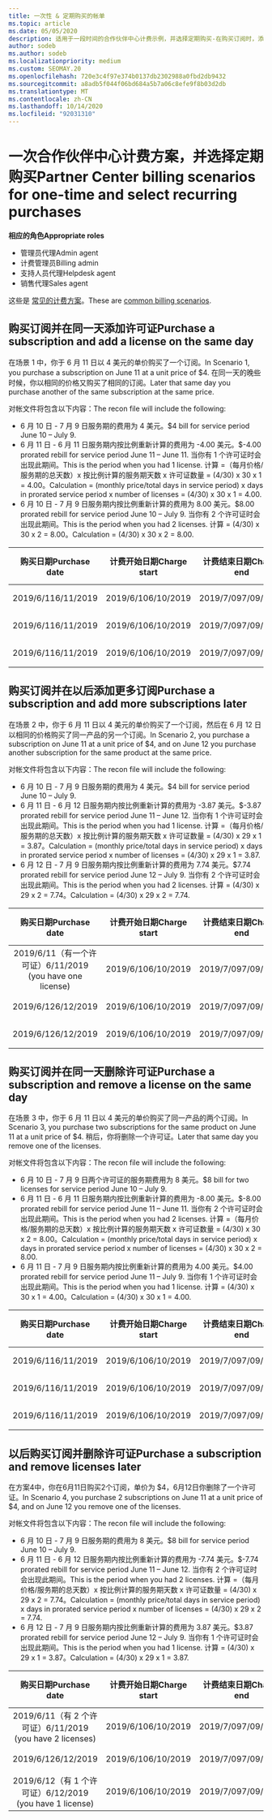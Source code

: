 ```yaml
---
title: 一次性 & 定期购买的帐单
ms.topic: article
ms.date: 05/05/2020
description: 适用于一段时间的合作伙伴中心计费示例，并选择定期购买-在购买订阅时，添加更多订阅，添加或删除许可证。
author: sodeb
ms.author: sodeb
ms.localizationpriority: medium
ms.custom: SEOMAY.20
ms.openlocfilehash: 720e3c4f97e374b0137db2302988a0fbd2db9432
ms.sourcegitcommit: a8adb5f044f06bd684a5b7a06c8efe9f8b03d2db
ms.translationtype: MT
ms.contentlocale: zh-CN
ms.lasthandoff: 10/14/2020
ms.locfileid: "92031310"
---
```

# <a name="partner-center-billing-scenarios-for-one-time-and-select-recurring-purchases"></a><span data-ttu-id="a0fc9-103">一次合作伙伴中心计费方案，并选择定期购买</span><span class="sxs-lookup"><span data-stu-id="a0fc9-103">Partner Center billing scenarios for one-time and select recurring purchases</span></span>

<span data-ttu-id="a0fc9-104">**相应的角色**</span><span class="sxs-lookup"><span data-stu-id="a0fc9-104">**Appropriate roles**</span></span>

- <span data-ttu-id="a0fc9-105">管理员代理</span><span class="sxs-lookup"><span data-stu-id="a0fc9-105">Admin agent</span></span>
- <span data-ttu-id="a0fc9-106">计费管理员</span><span class="sxs-lookup"><span data-stu-id="a0fc9-106">Billing admin</span></span>
- <span data-ttu-id="a0fc9-107">支持人员代理</span><span class="sxs-lookup"><span data-stu-id="a0fc9-107">Helpdesk agent</span></span>
- <span data-ttu-id="a0fc9-108">销售代理</span><span class="sxs-lookup"><span data-stu-id="a0fc9-108">Sales agent</span></span>

<span data-ttu-id="a0fc9-109">这些是 [常见的计费方案](common-billing-scenarios.md)。</span><span class="sxs-lookup"><span data-stu-id="a0fc9-109">These are [common billing scenarios](common-billing-scenarios.md).</span></span> 

## <a name="purchase-a-subscription-and-add-a-license-on-the-same-day"></a><span data-ttu-id="a0fc9-110">购买订阅并在同一天添加许可证</span><span class="sxs-lookup"><span data-stu-id="a0fc9-110">Purchase a subscription and add a license on the same day</span></span>

<span data-ttu-id="a0fc9-111">在场景 1 中，你于 6 月 11 日以 4 美元的单价购买了一个订阅。</span><span class="sxs-lookup"><span data-stu-id="a0fc9-111">In Scenario 1, you purchase a subscription on June 11 at a unit price of $4.</span></span> <span data-ttu-id="a0fc9-112">在同一天的晚些时候，你以相同的价格又购买了相同的订阅。</span><span class="sxs-lookup"><span data-stu-id="a0fc9-112">Later that same day you purchase another of the same subscription at the same price.</span></span>

<span data-ttu-id="a0fc9-113">对帐文件将包含以下内容：</span><span class="sxs-lookup"><span data-stu-id="a0fc9-113">The recon file will include the following:</span></span>

- <span data-ttu-id="a0fc9-114">6 月 10 日 - 7 月 9 日服务期的费用为 4 美元。</span><span class="sxs-lookup"><span data-stu-id="a0fc9-114">$4 bill for service period June 10 – July 9.</span></span>
- <span data-ttu-id="a0fc9-115">6 月 11 日 - 6 月 11 日服务期内按比例重新计算的费用为 -4.00 美元。</span><span class="sxs-lookup"><span data-stu-id="a0fc9-115">$-4.00 prorated rebill for service period June 11 – June 11.</span></span> <span data-ttu-id="a0fc9-116">当你有 1 个许可证时会出现此期间。</span><span class="sxs-lookup"><span data-stu-id="a0fc9-116">This is the period when you had 1 license.</span></span> <span data-ttu-id="a0fc9-117">计算 =（每月价格/服务期的总天数）x 按比例计算的服务期天数 x 许可证数量 = (4/30) x 30 x 1 = 4.00。</span><span class="sxs-lookup"><span data-stu-id="a0fc9-117">Calculation = (monthly price/total days in service period) x days in prorated service period x number of licenses = (4/30) x 30 x 1 = 4.00.</span></span>
- <span data-ttu-id="a0fc9-118">6 月 10 日 - 7 月 9 日服务期内按比例重新计算的费用为 8.00 美元。</span><span class="sxs-lookup"><span data-stu-id="a0fc9-118">$8.00 prorated rebill for service period June 10 – July 9.</span></span> <span data-ttu-id="a0fc9-119">当你有 2 个许可证时会出现此期间。</span><span class="sxs-lookup"><span data-stu-id="a0fc9-119">This is the period when you had 2 licenses.</span></span> <span data-ttu-id="a0fc9-120">计算 = (4/30) x 30 x 2 = 8.00。</span><span class="sxs-lookup"><span data-stu-id="a0fc9-120">Calculation = (4/30) x 30 x 2 = 8.00.</span></span>

|<span data-ttu-id="a0fc9-121">**购买日期**</span><span class="sxs-lookup"><span data-stu-id="a0fc9-121">**Purchase date**</span></span>   |<span data-ttu-id="a0fc9-122">**计费开始日期**</span><span class="sxs-lookup"><span data-stu-id="a0fc9-122">**Charge start**</span></span> |<span data-ttu-id="a0fc9-123">**计费结束日期**</span><span class="sxs-lookup"><span data-stu-id="a0fc9-123">**Charge end**</span></span>  |<span data-ttu-id="a0fc9-124">**单价**</span><span class="sxs-lookup"><span data-stu-id="a0fc9-124">**Unit price**</span></span>  |<span data-ttu-id="a0fc9-125">**数量**</span><span class="sxs-lookup"><span data-stu-id="a0fc9-125">**Quantity**</span></span>  |<span data-ttu-id="a0fc9-126">**金额**</span><span class="sxs-lookup"><span data-stu-id="a0fc9-126">**Amount**</span></span> |<span data-ttu-id="a0fc9-127">**费用类型**</span><span class="sxs-lookup"><span data-stu-id="a0fc9-127">**Charge type**</span></span> |
|:------:|:------:|:------:|:------:|:------:|:------:|:-----:|
|<span data-ttu-id="a0fc9-128">2019/6/11</span><span class="sxs-lookup"><span data-stu-id="a0fc9-128">6/11/2019</span></span>      |<span data-ttu-id="a0fc9-129">2019/6/10</span><span class="sxs-lookup"><span data-stu-id="a0fc9-129">6/10/2019</span></span>   |<span data-ttu-id="a0fc9-130">2019/7/09</span><span class="sxs-lookup"><span data-stu-id="a0fc9-130">7/09/2019</span></span>         |<span data-ttu-id="a0fc9-131">4 美元</span><span class="sxs-lookup"><span data-stu-id="a0fc9-131">$4</span></span>                |<span data-ttu-id="a0fc9-132">1</span><span class="sxs-lookup"><span data-stu-id="a0fc9-132">1</span></span>                 |<span data-ttu-id="a0fc9-133">4 美元</span><span class="sxs-lookup"><span data-stu-id="a0fc9-133">$4</span></span>            |<span data-ttu-id="a0fc9-134">新建</span><span class="sxs-lookup"><span data-stu-id="a0fc9-134">New</span></span>         |
|<span data-ttu-id="a0fc9-135">2019/6/11</span><span class="sxs-lookup"><span data-stu-id="a0fc9-135">6/11/2019</span></span>     | <span data-ttu-id="a0fc9-136">2019/6/10</span><span class="sxs-lookup"><span data-stu-id="a0fc9-136">6/10/2019</span></span>    |<span data-ttu-id="a0fc9-137">2019/7/09</span><span class="sxs-lookup"><span data-stu-id="a0fc9-137">7/09/2019</span></span>        |<span data-ttu-id="a0fc9-138">4 美元</span><span class="sxs-lookup"><span data-stu-id="a0fc9-138">$4</span></span>        |<span data-ttu-id="a0fc9-139">1</span><span class="sxs-lookup"><span data-stu-id="a0fc9-139">1</span></span>        | <span data-ttu-id="a0fc9-140">-4 美元</span><span class="sxs-lookup"><span data-stu-id="a0fc9-140">-$4</span></span>       |<span data-ttu-id="a0fc9-141">addQuantity</span><span class="sxs-lookup"><span data-stu-id="a0fc9-141">addQuantity</span></span>           |
|<span data-ttu-id="a0fc9-142">2019/6/11</span><span class="sxs-lookup"><span data-stu-id="a0fc9-142">6/11/2019</span></span>     | <span data-ttu-id="a0fc9-143">2019/6/10</span><span class="sxs-lookup"><span data-stu-id="a0fc9-143">6/10/2019</span></span>    |<span data-ttu-id="a0fc9-144">2019/7/09</span><span class="sxs-lookup"><span data-stu-id="a0fc9-144">7/09/2019</span></span>        |<span data-ttu-id="a0fc9-145">4 美元</span><span class="sxs-lookup"><span data-stu-id="a0fc9-145">$4</span></span>        | <span data-ttu-id="a0fc9-146">2</span><span class="sxs-lookup"><span data-stu-id="a0fc9-146">2</span></span>      |<span data-ttu-id="a0fc9-147">8 美元</span><span class="sxs-lookup"><span data-stu-id="a0fc9-147">$8</span></span>         |<span data-ttu-id="a0fc9-148">addQuantity</span><span class="sxs-lookup"><span data-stu-id="a0fc9-148">addQuantity</span></span>           |

## <a name="purchase-a-subscription-and-add-more-subscriptions-later"></a><span data-ttu-id="a0fc9-149">购买订阅并在以后添加更多订阅</span><span class="sxs-lookup"><span data-stu-id="a0fc9-149">Purchase a subscription and add more subscriptions later</span></span>

<span data-ttu-id="a0fc9-150">在场景 2 中，你于 6 月 11 日以 4 美元的单价购买了一个订阅，然后在 6 月 12 日以相同的价格购买了同一产品的另一个订阅。</span><span class="sxs-lookup"><span data-stu-id="a0fc9-150">In Scenario 2, you purchase a subscription on June 11 at a unit price of $4, and on June 12 you purchase another subscription for the same product at the same price.</span></span>

<span data-ttu-id="a0fc9-151">对帐文件将包含以下内容：</span><span class="sxs-lookup"><span data-stu-id="a0fc9-151">The recon file will include the following:</span></span>

- <span data-ttu-id="a0fc9-152">6 月 10 日 - 7 月 9 日服务期的费用为 4 美元。</span><span class="sxs-lookup"><span data-stu-id="a0fc9-152">$4 bill for service period June 10 – July 9.</span></span>
- <span data-ttu-id="a0fc9-153">6 月 11 日 - 6 月 12 日服务期内按比例重新计算的费用为 -3.87 美元。</span><span class="sxs-lookup"><span data-stu-id="a0fc9-153">$-3.87 prorated rebill for service period June 11 – June 12.</span></span> <span data-ttu-id="a0fc9-154">当你有 1 个许可证时会出现此期间。</span><span class="sxs-lookup"><span data-stu-id="a0fc9-154">This is the period when you had 1 license.</span></span> <span data-ttu-id="a0fc9-155">计算 =（每月价格/服务期的总天数）x 按比例计算的服务期天数 x 许可证数量 = (4/30) x 29 x 1 = 3.87。</span><span class="sxs-lookup"><span data-stu-id="a0fc9-155">Calculation = (monthly price/total days in service period) x days in prorated service period x number of licenses = (4/30) x 29 x 1 = 3.87.</span></span>
- <span data-ttu-id="a0fc9-156">6 月 12 日 - 7 月 9 日服务期内按比例重新计算的费用为 7.74 美元。</span><span class="sxs-lookup"><span data-stu-id="a0fc9-156">$7.74 prorated rebill for service period June 12 – July 9.</span></span> <span data-ttu-id="a0fc9-157">当你有 2 个许可证时会出现此期间。</span><span class="sxs-lookup"><span data-stu-id="a0fc9-157">This is the period when you had 2 licenses.</span></span> <span data-ttu-id="a0fc9-158">计算 = (4/30) x 29 x 2 = 7.74。</span><span class="sxs-lookup"><span data-stu-id="a0fc9-158">Calculation = (4/30) x 29 x 2 = 7.74.</span></span>

|<span data-ttu-id="a0fc9-159">**购买日期**</span><span class="sxs-lookup"><span data-stu-id="a0fc9-159">**Purchase date**</span></span>   |<span data-ttu-id="a0fc9-160">**计费开始日期**</span><span class="sxs-lookup"><span data-stu-id="a0fc9-160">**Charge start**</span></span> |<span data-ttu-id="a0fc9-161">**计费结束日期**</span><span class="sxs-lookup"><span data-stu-id="a0fc9-161">**Charge end**</span></span>  |<span data-ttu-id="a0fc9-162">**单价**</span><span class="sxs-lookup"><span data-stu-id="a0fc9-162">**Unit price**</span></span>  |<span data-ttu-id="a0fc9-163">**数量**</span><span class="sxs-lookup"><span data-stu-id="a0fc9-163">**Quantity**</span></span>  |<span data-ttu-id="a0fc9-164">**金额**</span><span class="sxs-lookup"><span data-stu-id="a0fc9-164">**Amount**</span></span> |<span data-ttu-id="a0fc9-165">**费用类型**</span><span class="sxs-lookup"><span data-stu-id="a0fc9-165">**Charge type**</span></span> |
|:------:|:------:|:------:|:------:|:------:|:------:|:-----:|
|<span data-ttu-id="a0fc9-166">2019/6/11（有一个许可证）</span><span class="sxs-lookup"><span data-stu-id="a0fc9-166">6/11/2019 (you have one license)</span></span>     |<span data-ttu-id="a0fc9-167">2019/6/10</span><span class="sxs-lookup"><span data-stu-id="a0fc9-167">6/10/2019</span></span>   |<span data-ttu-id="a0fc9-168">2019/7/09</span><span class="sxs-lookup"><span data-stu-id="a0fc9-168">7/09/2019</span></span>         |<span data-ttu-id="a0fc9-169">4 美元</span><span class="sxs-lookup"><span data-stu-id="a0fc9-169">$4</span></span>         |<span data-ttu-id="a0fc9-170">1</span><span class="sxs-lookup"><span data-stu-id="a0fc9-170">1</span></span>        |<span data-ttu-id="a0fc9-171">4 美元</span><span class="sxs-lookup"><span data-stu-id="a0fc9-171">$4</span></span>            |<span data-ttu-id="a0fc9-172">新建</span><span class="sxs-lookup"><span data-stu-id="a0fc9-172">New</span></span>         |
|<span data-ttu-id="a0fc9-173">2019/6/12</span><span class="sxs-lookup"><span data-stu-id="a0fc9-173">6/12/2019</span></span>     | <span data-ttu-id="a0fc9-174">2019/6/10</span><span class="sxs-lookup"><span data-stu-id="a0fc9-174">6/10/2019</span></span>    |<span data-ttu-id="a0fc9-175">2019/7/09</span><span class="sxs-lookup"><span data-stu-id="a0fc9-175">7/09/2019</span></span>        |<span data-ttu-id="a0fc9-176">4 美元</span><span class="sxs-lookup"><span data-stu-id="a0fc9-176">$4</span></span>        |<span data-ttu-id="a0fc9-177">1</span><span class="sxs-lookup"><span data-stu-id="a0fc9-177">1</span></span>        | <span data-ttu-id="a0fc9-178">-3.87 美元</span><span class="sxs-lookup"><span data-stu-id="a0fc9-178">-$3.87</span></span>       |<span data-ttu-id="a0fc9-179">addQuantity</span><span class="sxs-lookup"><span data-stu-id="a0fc9-179">addQuantity</span></span>           |
|<span data-ttu-id="a0fc9-180">2019/6/12</span><span class="sxs-lookup"><span data-stu-id="a0fc9-180">6/12/2019</span></span>     | <span data-ttu-id="a0fc9-181">2019/6/10</span><span class="sxs-lookup"><span data-stu-id="a0fc9-181">6/10/2019</span></span>    |<span data-ttu-id="a0fc9-182">2019/7/09</span><span class="sxs-lookup"><span data-stu-id="a0fc9-182">7/09/2019</span></span>        |<span data-ttu-id="a0fc9-183">4 美元</span><span class="sxs-lookup"><span data-stu-id="a0fc9-183">$4</span></span>        | <span data-ttu-id="a0fc9-184">2</span><span class="sxs-lookup"><span data-stu-id="a0fc9-184">2</span></span>      |<span data-ttu-id="a0fc9-185">7.74 美元</span><span class="sxs-lookup"><span data-stu-id="a0fc9-185">$7.74</span></span>       |<span data-ttu-id="a0fc9-186">addQuantity</span><span class="sxs-lookup"><span data-stu-id="a0fc9-186">addQuantity</span></span>           |

## <a name="purchase-a-subscription-and-remove-a-license-on-the-same-day"></a><span data-ttu-id="a0fc9-187">购买订阅并在同一天删除许可证</span><span class="sxs-lookup"><span data-stu-id="a0fc9-187">Purchase a subscription and remove a license on the same day</span></span>

<span data-ttu-id="a0fc9-188">在场景 3 中，你于 6 月 11 日以 4 美元的单价购买了同一产品的两个订阅。</span><span class="sxs-lookup"><span data-stu-id="a0fc9-188">In Scenario 3, you purchase two subscriptions for the same product on June 11 at a unit price of $4.</span></span> <span data-ttu-id="a0fc9-189">稍后，你将删除一个许可证。</span><span class="sxs-lookup"><span data-stu-id="a0fc9-189">Later that same day you remove one of the licenses.</span></span>  

<span data-ttu-id="a0fc9-190">对帐文件将包含以下内容：</span><span class="sxs-lookup"><span data-stu-id="a0fc9-190">The recon file will include the following:</span></span>

- <span data-ttu-id="a0fc9-191">6 月 10 日 - 7 月 9 日两个许可证的服务期费用为 8 美元。</span><span class="sxs-lookup"><span data-stu-id="a0fc9-191">$8 bill for two licenses for service period June 10 – July 9.</span></span>
- <span data-ttu-id="a0fc9-192">6 月 11 日 - 6 月 11 日服务期内按比例重新计算的费用为 -8.00 美元。</span><span class="sxs-lookup"><span data-stu-id="a0fc9-192">$-8.00 prorated rebill for service period June 11 – June 11.</span></span> <span data-ttu-id="a0fc9-193">当你有 2 个许可证时会出现此期间。</span><span class="sxs-lookup"><span data-stu-id="a0fc9-193">This is the period when you had 2 licenses.</span></span> <span data-ttu-id="a0fc9-194">计算 =（每月价格/服务期的总天数）x 按比例计算的服务期天数 x 许可证数量 = (4/30) x 30 x 2 = 8.00。</span><span class="sxs-lookup"><span data-stu-id="a0fc9-194">Calculation = (monthly price/total days in service period) x days in prorated service period x number of licenses = (4/30) x 30 x 2 = 8.00.</span></span>
- <span data-ttu-id="a0fc9-195">6 月 11 日 - 7 月 9 日服务期内按比例重新计算的费用为 4.00 美元。</span><span class="sxs-lookup"><span data-stu-id="a0fc9-195">$4.00 prorated rebill for service period June 11 – July 9.</span></span> <span data-ttu-id="a0fc9-196">当你有 1 个许可证时会出现此期间。</span><span class="sxs-lookup"><span data-stu-id="a0fc9-196">This is the period when you had 1 license.</span></span> <span data-ttu-id="a0fc9-197">计算 = (4/30) x 30 x 1 = 4.00。</span><span class="sxs-lookup"><span data-stu-id="a0fc9-197">Calculation = (4/30) x 30 x 1 = 4.00.</span></span>

|<span data-ttu-id="a0fc9-198">**购买日期**</span><span class="sxs-lookup"><span data-stu-id="a0fc9-198">**Purchase date**</span></span>   |<span data-ttu-id="a0fc9-199">**计费开始日期**</span><span class="sxs-lookup"><span data-stu-id="a0fc9-199">**Charge start**</span></span> |<span data-ttu-id="a0fc9-200">**计费结束日期**</span><span class="sxs-lookup"><span data-stu-id="a0fc9-200">**Charge end**</span></span>  |<span data-ttu-id="a0fc9-201">**单价**</span><span class="sxs-lookup"><span data-stu-id="a0fc9-201">**Unit price**</span></span>  |<span data-ttu-id="a0fc9-202">**数量**</span><span class="sxs-lookup"><span data-stu-id="a0fc9-202">**Quantity**</span></span>  |<span data-ttu-id="a0fc9-203">**金额**</span><span class="sxs-lookup"><span data-stu-id="a0fc9-203">**Amount**</span></span> |<span data-ttu-id="a0fc9-204">**费用类型**</span><span class="sxs-lookup"><span data-stu-id="a0fc9-204">**Charge type**</span></span> |
|:------:|:------:|:------:|:------:|:------:|:------:|:-----:|
|<span data-ttu-id="a0fc9-205">2019/6/11</span><span class="sxs-lookup"><span data-stu-id="a0fc9-205">6/11/2019</span></span>      |<span data-ttu-id="a0fc9-206">2019/6/10</span><span class="sxs-lookup"><span data-stu-id="a0fc9-206">6/10/2019</span></span>   |<span data-ttu-id="a0fc9-207">2019/7/09</span><span class="sxs-lookup"><span data-stu-id="a0fc9-207">7/09/2019</span></span>         |<span data-ttu-id="a0fc9-208">4 美元</span><span class="sxs-lookup"><span data-stu-id="a0fc9-208">$4</span></span>                |<span data-ttu-id="a0fc9-209">2</span><span class="sxs-lookup"><span data-stu-id="a0fc9-209">2</span></span>                 |<span data-ttu-id="a0fc9-210">8 美元</span><span class="sxs-lookup"><span data-stu-id="a0fc9-210">$8</span></span>            |<span data-ttu-id="a0fc9-211">新建</span><span class="sxs-lookup"><span data-stu-id="a0fc9-211">New</span></span>         |
|<span data-ttu-id="a0fc9-212">2019/6/11</span><span class="sxs-lookup"><span data-stu-id="a0fc9-212">6/11/2019</span></span>     | <span data-ttu-id="a0fc9-213">2019/6/10</span><span class="sxs-lookup"><span data-stu-id="a0fc9-213">6/10/2019</span></span>    |<span data-ttu-id="a0fc9-214">2019/7/09</span><span class="sxs-lookup"><span data-stu-id="a0fc9-214">7/09/2019</span></span>        |<span data-ttu-id="a0fc9-215">4 美元</span><span class="sxs-lookup"><span data-stu-id="a0fc9-215">$4</span></span>        |<span data-ttu-id="a0fc9-216">2</span><span class="sxs-lookup"><span data-stu-id="a0fc9-216">2</span></span>        | <span data-ttu-id="a0fc9-217">-8 美元</span><span class="sxs-lookup"><span data-stu-id="a0fc9-217">-$8</span></span>       |<span data-ttu-id="a0fc9-218">removeQuantity</span><span class="sxs-lookup"><span data-stu-id="a0fc9-218">removeQuantity</span></span>           |
|<span data-ttu-id="a0fc9-219">2019/6/11</span><span class="sxs-lookup"><span data-stu-id="a0fc9-219">6/11/2019</span></span>     | <span data-ttu-id="a0fc9-220">2019/6/10</span><span class="sxs-lookup"><span data-stu-id="a0fc9-220">6/10/2019</span></span>    |<span data-ttu-id="a0fc9-221">2019/7/09</span><span class="sxs-lookup"><span data-stu-id="a0fc9-221">7/09/2019</span></span>        |<span data-ttu-id="a0fc9-222">4 美元</span><span class="sxs-lookup"><span data-stu-id="a0fc9-222">$4</span></span>        | <span data-ttu-id="a0fc9-223">1</span><span class="sxs-lookup"><span data-stu-id="a0fc9-223">1</span></span>      |<span data-ttu-id="a0fc9-224">4 美元</span><span class="sxs-lookup"><span data-stu-id="a0fc9-224">$4</span></span>         |<span data-ttu-id="a0fc9-225">removeQuantity</span><span class="sxs-lookup"><span data-stu-id="a0fc9-225">removeQuantity</span></span>           |

## <a name="purchase-a-subscription-and-remove-licenses-later"></a><span data-ttu-id="a0fc9-226">以后购买订阅并删除许可证</span><span class="sxs-lookup"><span data-stu-id="a0fc9-226">Purchase a subscription and remove licenses later</span></span>

<span data-ttu-id="a0fc9-227">在方案4中，你在6月11日购买2个订阅，单价为 $4，6月12日你删除了一个许可证。</span><span class="sxs-lookup"><span data-stu-id="a0fc9-227">In Scenario 4, you purchase 2 subscriptions on June 11 at a unit price of $4, and on June 12 you remove one of the licenses.</span></span>

<span data-ttu-id="a0fc9-228">对帐文件将包含以下内容：</span><span class="sxs-lookup"><span data-stu-id="a0fc9-228">The recon file will include the following:</span></span>

- <span data-ttu-id="a0fc9-229">6 月 10 日 - 7 月 9 日服务期的费用为 8 美元。</span><span class="sxs-lookup"><span data-stu-id="a0fc9-229">$8 bill for service period June 10 – July 9.</span></span>
- <span data-ttu-id="a0fc9-230">6 月 11 日 - 6 月 12 日服务期内按比例重新计算的费用为 -7.74 美元。</span><span class="sxs-lookup"><span data-stu-id="a0fc9-230">$-7.74 prorated rebill for service period June 11 – June 12.</span></span> <span data-ttu-id="a0fc9-231">当你有 2 个许可证时会出现此期间。</span><span class="sxs-lookup"><span data-stu-id="a0fc9-231">This is the period when you had 2 licenses.</span></span> <span data-ttu-id="a0fc9-232">计算 =（每月价格/服务期的总天数）x 按比例计算的服务期天数 x 许可证数量 = (4/30) x 29 x 2 = 7.74。</span><span class="sxs-lookup"><span data-stu-id="a0fc9-232">Calculation = (monthly price/total days in service period) x days in prorated service period x number of licenses = (4/30) x 29 x 2 = 7.74.</span></span>
- <span data-ttu-id="a0fc9-233">6 月 12 日 - 7 月 9 日服务期内按比例重新计算的费用为 3.87 美元。</span><span class="sxs-lookup"><span data-stu-id="a0fc9-233">$3.87 prorated rebill for service period June 12 – July 9.</span></span> <span data-ttu-id="a0fc9-234">当你有 1 个许可证时会出现此期间。</span><span class="sxs-lookup"><span data-stu-id="a0fc9-234">This is the period when you had 1 license.</span></span> <span data-ttu-id="a0fc9-235">计算 = (4/30) x 29 x 1 = 3.87。</span><span class="sxs-lookup"><span data-stu-id="a0fc9-235">Calculation = (4/30) x 29 x 1 = 3.87.</span></span>

|<span data-ttu-id="a0fc9-236">**购买日期**</span><span class="sxs-lookup"><span data-stu-id="a0fc9-236">**Purchase date**</span></span>   |<span data-ttu-id="a0fc9-237">**计费开始日期**</span><span class="sxs-lookup"><span data-stu-id="a0fc9-237">**Charge start**</span></span> |<span data-ttu-id="a0fc9-238">**计费结束日期**</span><span class="sxs-lookup"><span data-stu-id="a0fc9-238">**Charge end**</span></span>  |<span data-ttu-id="a0fc9-239">**单价**</span><span class="sxs-lookup"><span data-stu-id="a0fc9-239">**Unit price**</span></span>  |<span data-ttu-id="a0fc9-240">**数量**</span><span class="sxs-lookup"><span data-stu-id="a0fc9-240">**Quantity**</span></span>  |<span data-ttu-id="a0fc9-241">**金额**</span><span class="sxs-lookup"><span data-stu-id="a0fc9-241">**Amount**</span></span> |<span data-ttu-id="a0fc9-242">**费用类型**</span><span class="sxs-lookup"><span data-stu-id="a0fc9-242">**Charge type**</span></span> |
|:------:|:------:|:------:|:------:|:------:|:------:|:-----:|
|<span data-ttu-id="a0fc9-243">2019/6/11（有 2 个许可证）</span><span class="sxs-lookup"><span data-stu-id="a0fc9-243">6/11/2019 (you have 2 licenses)</span></span>     |<span data-ttu-id="a0fc9-244">2019/6/10</span><span class="sxs-lookup"><span data-stu-id="a0fc9-244">6/10/2019</span></span>   |<span data-ttu-id="a0fc9-245">2019/7/09</span><span class="sxs-lookup"><span data-stu-id="a0fc9-245">7/09/2019</span></span>         |<span data-ttu-id="a0fc9-246">4 美元</span><span class="sxs-lookup"><span data-stu-id="a0fc9-246">$4</span></span>         |<span data-ttu-id="a0fc9-247">2</span><span class="sxs-lookup"><span data-stu-id="a0fc9-247">2</span></span>        |<span data-ttu-id="a0fc9-248">8 美元</span><span class="sxs-lookup"><span data-stu-id="a0fc9-248">$8</span></span>       |<span data-ttu-id="a0fc9-249">新建</span><span class="sxs-lookup"><span data-stu-id="a0fc9-249">New</span></span>       |
|<span data-ttu-id="a0fc9-250">2019/6/12</span><span class="sxs-lookup"><span data-stu-id="a0fc9-250">6/12/2019</span></span>     | <span data-ttu-id="a0fc9-251">2019/6/10</span><span class="sxs-lookup"><span data-stu-id="a0fc9-251">6/10/2019</span></span>    |<span data-ttu-id="a0fc9-252">2019/7/09</span><span class="sxs-lookup"><span data-stu-id="a0fc9-252">7/09/2019</span></span>        |<span data-ttu-id="a0fc9-253">4 美元</span><span class="sxs-lookup"><span data-stu-id="a0fc9-253">$4</span></span>        |<span data-ttu-id="a0fc9-254">2</span><span class="sxs-lookup"><span data-stu-id="a0fc9-254">2</span></span>        | <span data-ttu-id="a0fc9-255">-7.74 美元</span><span class="sxs-lookup"><span data-stu-id="a0fc9-255">-$7.74</span></span>       |<span data-ttu-id="a0fc9-256">removeQuantity</span><span class="sxs-lookup"><span data-stu-id="a0fc9-256">removeQuantity</span></span>           |
|<span data-ttu-id="a0fc9-257">2019/6/12（有 1 个许可证）</span><span class="sxs-lookup"><span data-stu-id="a0fc9-257">6/12/2019 (you have 1 license)</span></span>    | <span data-ttu-id="a0fc9-258">2019/6/10</span><span class="sxs-lookup"><span data-stu-id="a0fc9-258">6/10/2019</span></span>    |<span data-ttu-id="a0fc9-259">2019/7/09</span><span class="sxs-lookup"><span data-stu-id="a0fc9-259">7/09/2019</span></span>   |<span data-ttu-id="a0fc9-260">4 美元</span><span class="sxs-lookup"><span data-stu-id="a0fc9-260">$4</span></span>    |<span data-ttu-id="a0fc9-261">1</span><span class="sxs-lookup"><span data-stu-id="a0fc9-261">1</span></span>      |<span data-ttu-id="a0fc9-262">3.87 美元</span><span class="sxs-lookup"><span data-stu-id="a0fc9-262">$3.87</span></span>    |<span data-ttu-id="a0fc9-263">removeQuantity</span><span class="sxs-lookup"><span data-stu-id="a0fc9-263">removeQuantity</span></span> |
